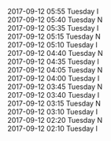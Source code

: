 2017-09-12 05:55 Tuesday  I  
2017-09-12 05:40 Tuesday  N  
2017-09-12 05:35 Tuesday  I  
2017-09-12 05:15 Tuesday  N  
2017-09-12 05:10 Tuesday  I  
2017-09-12 04:40 Tuesday  N  
2017-09-12 04:35 Tuesday  I  
2017-09-12 04:05 Tuesday  N  
2017-09-12 04:00 Tuesday  I  
2017-09-12 03:45 Tuesday  N  
2017-09-12 03:40 Tuesday  I  
2017-09-12 03:15 Tuesday  N  
2017-09-12 03:10 Tuesday  I  
2017-09-12 02:20 Tuesday  N  
2017-09-12 02:10 Tuesday  I  
